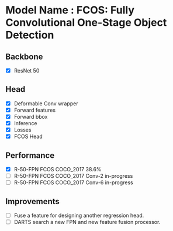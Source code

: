 # Model Name : FCOS: Fully Convolutional One-Stage Object Detection

## Backbone
- [x] ResNet 50

## Head
- [x] Deformable Conv wrapper
- [x] Forward features
- [x] Forward bbox
- [x] Inference
- [x] Losses
- [x] FCOS Head

## Performance 
- [x] R-50-FPN FCOS COCO_2017 38.6%
- [ ] R-50-FPN FCOS COCO_2017 Conv-2 in-progress
- [ ] R-50-FPN FCOS COCO_2017 Conv-6 in-progress

## Improvements
- [ ] Fuse a feature for designing another regression head.
- [ ] DARTS search a new FPN and new feature fusion processor.